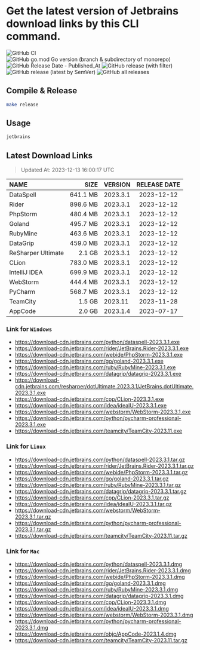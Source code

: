 # Get the latest version of Jetbrains download links by this CLI command.

![GitHub CI](https://github.com/designinlife/jetbrains/actions/workflows/ci.yml/badge.svg)
![GitHub go.mod Go version (branch & subdirectory of monorepo)](https://img.shields.io/github/go-mod/go-version/designinlife/jetbrains/master)
![GitHub Release Date - Published_At](https://img.shields.io/github/release-date/designinlife/jetbrains)
![GitHub release (with filter)](https://img.shields.io/github/v/release/designinlife/jetbrains)
![GitHub release (latest by SemVer)](https://img.shields.io/github/downloads/designinlife/jetbrains/v1.1.10/total)
![GitHub all releases](https://img.shields.io/github/downloads/designinlife/jetbrains/total)

## Compile & Release

```bash
make release
```

## Usage

```bash
jetbrains
```

## Latest Download Links

> Updated At: 2023-12-13 16:00:17 UTC

| NAME | SIZE | VERSION | RELEASE DATE |
| :-- | --: | :-- | :--: |
| DataSpell | 641.1 MB | 2023.3.1 | 2023-12-12 |
| Rider | 898.6 MB | 2023.3.1 | 2023-12-12 |
| PhpStorm | 480.4 MB | 2023.3.1 | 2023-12-12 |
| Goland | 495.7 MB | 2023.3.1 | 2023-12-12 |
| RubyMine | 463.6 MB | 2023.3.1 | 2023-12-12 |
| DataGrip | 459.0 MB | 2023.3.1 | 2023-12-12 |
| ReSharper Ultimate | 2.1 GB | 2023.3.1 | 2023-12-12 |
| CLion | 783.0 MB | 2023.3.1 | 2023-12-12 |
| IntelliJ IDEA | 699.9 MB | 2023.3.1 | 2023-12-12 |
| WebStorm | 444.4 MB | 2023.3.1 | 2023-12-12 |
| PyCharm | 568.7 MB | 2023.3.1 | 2023-12-12 |
| TeamCity | 1.5 GB | 2023.11 | 2023-11-28 |
| AppCode | 2.0 GB | 2023.1.4 | 2023-07-17 |

### Link for `Windows`

* <https://download-cdn.jetbrains.com/python/dataspell-2023.3.1.exe>
* <https://download-cdn.jetbrains.com/rider/JetBrains.Rider-2023.3.1.exe>
* <https://download-cdn.jetbrains.com/webide/PhpStorm-2023.3.1.exe>
* <https://download-cdn.jetbrains.com/go/goland-2023.3.1.exe>
* <https://download-cdn.jetbrains.com/ruby/RubyMine-2023.3.1.exe>
* <https://download-cdn.jetbrains.com/datagrip/datagrip-2023.3.1.exe>
* <https://download-cdn.jetbrains.com/resharper/dotUltimate.2023.3.1/JetBrains.dotUltimate.2023.3.1.exe>
* <https://download-cdn.jetbrains.com/cpp/CLion-2023.3.1.exe>
* <https://download-cdn.jetbrains.com/idea/ideaIU-2023.3.1.exe>
* <https://download-cdn.jetbrains.com/webstorm/WebStorm-2023.3.1.exe>
* <https://download-cdn.jetbrains.com/python/pycharm-professional-2023.3.1.exe>
* <https://download-cdn.jetbrains.com/teamcity/TeamCity-2023.11.exe>

### Link for `Linux`

* <https://download-cdn.jetbrains.com/python/dataspell-2023.3.1.tar.gz>
* <https://download-cdn.jetbrains.com/rider/JetBrains.Rider-2023.3.1.tar.gz>
* <https://download-cdn.jetbrains.com/webide/PhpStorm-2023.3.1.tar.gz>
* <https://download-cdn.jetbrains.com/go/goland-2023.3.1.tar.gz>
* <https://download-cdn.jetbrains.com/ruby/RubyMine-2023.3.1.tar.gz>
* <https://download-cdn.jetbrains.com/datagrip/datagrip-2023.3.1.tar.gz>
* <https://download-cdn.jetbrains.com/cpp/CLion-2023.3.1.tar.gz>
* <https://download-cdn.jetbrains.com/idea/ideaIU-2023.3.1.tar.gz>
* <https://download-cdn.jetbrains.com/webstorm/WebStorm-2023.3.1.tar.gz>
* <https://download-cdn.jetbrains.com/python/pycharm-professional-2023.3.1.tar.gz>
* <https://download-cdn.jetbrains.com/teamcity/TeamCity-2023.11.tar.gz>

### Link for `Mac`

* <https://download-cdn.jetbrains.com/python/dataspell-2023.3.1.dmg>
* <https://download-cdn.jetbrains.com/rider/JetBrains.Rider-2023.3.1.dmg>
* <https://download-cdn.jetbrains.com/webide/PhpStorm-2023.3.1.dmg>
* <https://download-cdn.jetbrains.com/go/goland-2023.3.1.dmg>
* <https://download-cdn.jetbrains.com/ruby/RubyMine-2023.3.1.dmg>
* <https://download-cdn.jetbrains.com/datagrip/datagrip-2023.3.1.dmg>
* <https://download-cdn.jetbrains.com/cpp/CLion-2023.3.1.dmg>
* <https://download-cdn.jetbrains.com/idea/ideaIU-2023.3.1.dmg>
* <https://download-cdn.jetbrains.com/webstorm/WebStorm-2023.3.1.dmg>
* <https://download-cdn.jetbrains.com/python/pycharm-professional-2023.3.1.dmg>
* <https://download-cdn.jetbrains.com/objc/AppCode-2023.1.4.dmg>
* <https://download-cdn.jetbrains.com/teamcity/TeamCity-2023.11.tar.gz>
